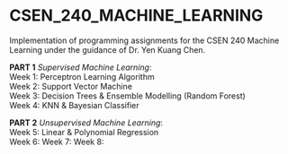 # CSEN_240_MACHINE_LEARNING
Implementation of programming assignments for the CSEN 240 Machine Learning under the guidance of Dr. Yen Kuang Chen.<br/>

<b>PART 1</b> <i>Supervised Machine Learning</i>: <br/>
Week 1: Perceptron Learning Algorithm <br/>
Week 2: Support Vector Machine <br/>
Week 3: Decision Trees & Ensemble Modelling (Random Forest) <br/>
Week 4: KNN & Bayesian Classifier <br/>

<b>PART 2</b> <i>Unsupervised Machine Learning</i>: <br/>
Week 5: Linear & Polynomial Regression <br/>
Week 6:
Week 7:
Week 8:
